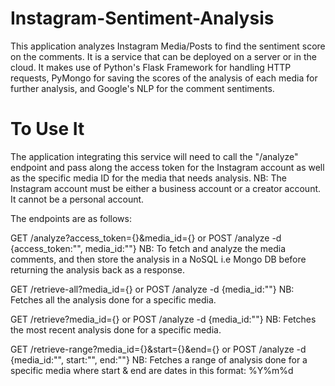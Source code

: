 # Instagram-Sentiment-Analysis
This application analyzes Instagram Media/Posts to find the sentiment score on the comments. It is a service that can be deployed on a server or in the cloud. It makes use of Python's Flask Framework for handling HTTP requests, PyMongo for saving the scores of the analysis of each media for further analysis, and Google's NLP for the comment sentiments.   


# To Use It
The application integrating this service will need to call the "/analyze" endpoint and pass along the access token for the Instagram account as well as the specific media ID for the media that needs analysis. NB: The Instagram account must be either a business account or a creator account. It cannot be a personal account.   


The endpoints are as follows:   


GET /analyze?access_token={}&media_id={} or POST /analyze -d {access_token:"", media_id:""} NB: To fetch and analyze the media comments, and then store the analysis in a NoSQL i.e Mongo DB before returning the analysis back as a response.   


GET /retrieve-all?media_id={} or POST /analyze -d {media_id:""} NB: Fetches all the analysis done for a specific media.   


GET /retrieve?media_id={} or POST /analyze -d {media_id:""} NB: Fetches the most recent analysis done for a specific media.   


GET /retrieve-range?media_id={}&start={}&end={} or POST /analyze -d {media_id:"", start:"", end:""} NB: Fetches a range of analysis done for a specific media where start & end are dates in this format: %Y%m%d    

